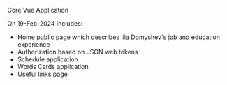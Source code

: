 Core Vue Application

On 19-Feb-2024 includes:
* Home public page which describes Ilia Domyshev's job and education experience
* Authorization based on JSON web tokens
* Schedule application
* Words Cards application
* Useful links page